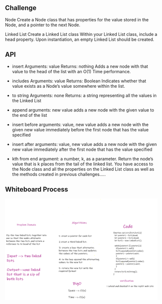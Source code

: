 ## Challenge
Node Create a Node class that has properties for the value stored in the Node, and a pointer to the next Node.

Linked List Create a Linked List class Within your Linked List class, include a head property. Upon instantiation, an empty Linked List should be created.

## API
* insert Arguments: value Returns: nothing Adds a new node with that value to the head of the list with an O(1) Time performance.

* includes Arguments: value Returns: Boolean Indicates whether that value exists as a Node’s value somewhere within the list.

* to string Arguments: none Returns: a string representing all the values in the Linked List

* append arguments: new value adds a new node with the given value to the end of the list

* insert before arguments: value, new value adds a new node with the given new value immediately before the first node that has the value specified

* insert after arguments: value, new value adds a new node with the given new value immediately after the first node that has the value specified

* kth from end argument: a number, k, as a parameter. Return the node’s value that is k places from the tail of the linked list. You have access to the Node class and all the properties on the Linked List class as well as the methods created in previous challenges.....

## Whiteboard Process
<img src="./linked-list/challenge8m.png" />
